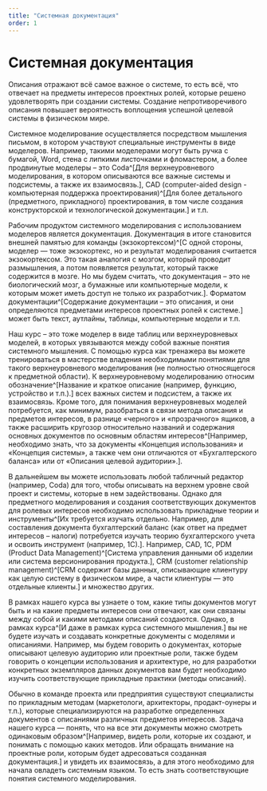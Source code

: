 ```yaml
---
title: "Системная документация"
order: 1
---
```


# Системная документация

Описания отражают всё самое важное о системе, то есть всё, что отвечает на предметы интересов проектных ролей, которые решено удовлетворять при создании системы. Создание непротиворечивого описания повышает вероятность воплощения успешной целевой системы в физическом мире.

Системное моделирование осуществляется посредством мышления письмом, в котором участвуют специальные инструменты в виде моделеров. Например, такими моделерами могут быть ручка с бумагой, Word, стена с липкими листочками и фломастером, а более продвинутые моделеры – это Coda^[Для верхнеуровневого моделирования, в котором описываются все важные системы и подсистемы, а также их взаимосвязь.], CAD (сomputer-aided design - компьютерная поддержка проектирования)^[Для более детального (предметного, прикладного) проектирования, в том числе создания конструкторской и технологической документации.] и т.п.

Рабочим продуктом системного моделирования с использованием моделеров является документация. Документация в итоге становится внешней памятью для команды (экзокортексом)^[С одной стороны, моделер — тоже экзокортекс, но и результат моделирования считается экзокортексом. Это такая аналогия с мозгом, который проводит размышления, а потом появляется результат, который также содержится в мозге. Но мы будем считать, что документация – это не биологический мозг, а бумажные или компьютерные модели, к которым может иметь доступ не только их разработчик.]. Форматом документации^[Содержание документации – это описания, и они определяются предметами интересов проектных ролей к системе.] может быть текст, аутлайны, таблицы, компьютерные модели и т.п.

Наш курс – это тоже моделер в виде таблиц или верхнеуровневых моделей, в которых увязываются между собой важные понятия системного мышления. С помощью курса как тренажера вы можете тренироваться в мастерстве владения необходимыми понятиями для такого верхнеуровневого моделирования (не полностью относящегося к предметной области). К верхнеуровневому моделированию относим обозначение^[Название и краткое описание (например, функцию, устройство и т.п.).] всех важных систем и подсистем, а также их взаимосвязь. Кроме того, для понимания верхнеуровневых моделей потребуется, как минимум, разобраться в связи метода описания и предметов интересов, в разнице «черного» и «прозрачного» ящиков, а также расширить кругозор относительно названий и содержания основных документов по основным областям интересов^[Например, необходимо знать, что за документы «Концепция использования» и «Концепция системы», а также чем они отличаются от «Бухгалтерского баланса» или от «Описания целевой аудитории».].

В дальнейшем вы можете использовать любой табличный редактор (например, Coda) для того, чтобы описывать на верхнем уровне свой проект и системы, которые в нем задействованы. Однако для предметного моделирования и создания соответствующих документов для ролевых интересов необходимо использовать прикладные теории и инструменты^[Их требуется изучать отдельно. Например, для составления документа бухгалтерский баланс (как ответ на предмет интересов – налоги) потребуется изучать теорию бухгалтерского учета и освоить инструмент (например, 1С).]. Например, CAD, 1C, PDM (Product Data Management)^[Система управления данными об изделии или система версионирования продукта.], CRM (customer relationship management)^[CRM содержит базы данных, описывающие клиентуру как целую систему в физическом мире, а части клиентуры — это отдельные клиенты.] и множество других.

В рамках нашего курса вы узнаете о том, какие типы документов могут быть и на какие предметы интересов они отвечают, как они связаны между собой и какими методами описаний создаются. Однако, в рамках курса^[И даже в рамках курса системного мышления.] вы не будете изучать и создавать конкретные документы с моделями и описаниями. Например, мы будем говорить о документах, которые описывают целевую аудиторию или проектные роли, также будем говорить о концепции использования и архитектуре, но для разработки конкретных экземпляров данных документов вам будет необходимо изучить соответствующие прикладные практики (методы описаний).

Обычно в команде проекта или предприятия существуют специалисты по прикладным методам (маркетологи, архитекторы, продакт-оунеры и т.п.), которые специализируются на разработке определенных документов с описаниями различных предметов интересов. Задача нашего курса — понять, что на все эти документы можно смотреть одинаковым образом^[Например, видеть роли, которые их создают, и понимать с помощью каких методов. Или обращать внимание на проектные роли, которым будет адресоваться созданная документация.] и увидеть их взаимосвязь, а для этого необходимо для начала овладеть системным языком. То есть знать соответствующие понятия системного моделирования.